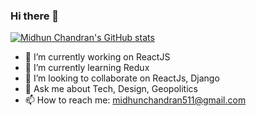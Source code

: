 ### Hi there 👋

[![Midhun Chandran's GitHub stats](https://github-readme-stats.vercel.app/api?username=m6un&show_icons=true&theme=tokyonight)](https://github.com/anuraghazra/github-readme-stats)

<!--
**m6un/m6un** is a ✨ _special_ ✨ repository because its `README.md` (this file) appears on your GitHub profile.

Here are some ideas to get you started:-->

- 🔭 I’m currently working on ReactJS
- 🌱 I’m currently learning Redux
- 👯 I’m looking to collaborate on ReactJs, Django
- 💬 Ask me about Tech, Design, Geopolitics
- 📫 How to reach me: midhunchandran511@gmail.com
